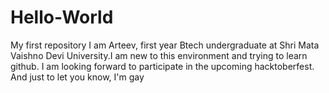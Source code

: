 # Hello-World
My first repository
I am Arteev, first year Btech undergraduate at Shri Mata Vaishno Devi University.I am new to this environment and trying to learn github.
I am looking forward to participate in the upcoming hacktoberfest.
And just to let you know,
I'm gay
